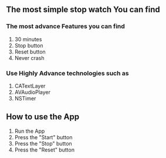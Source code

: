 ## The most simple stop watch You can find
### The most advance Features you can find
1. 30 minutes
2. Stop button
3. Reset button
4. Never crash

### Use Highly Advance technologies such as 
1. CATextLayer 
2. AVAudioPlayer 
3. NSTimer 

## How to use the App 
1. Run the App
2. Press the "Start" button
3. Press the "Stop" button
4. Press the "Reset" button
